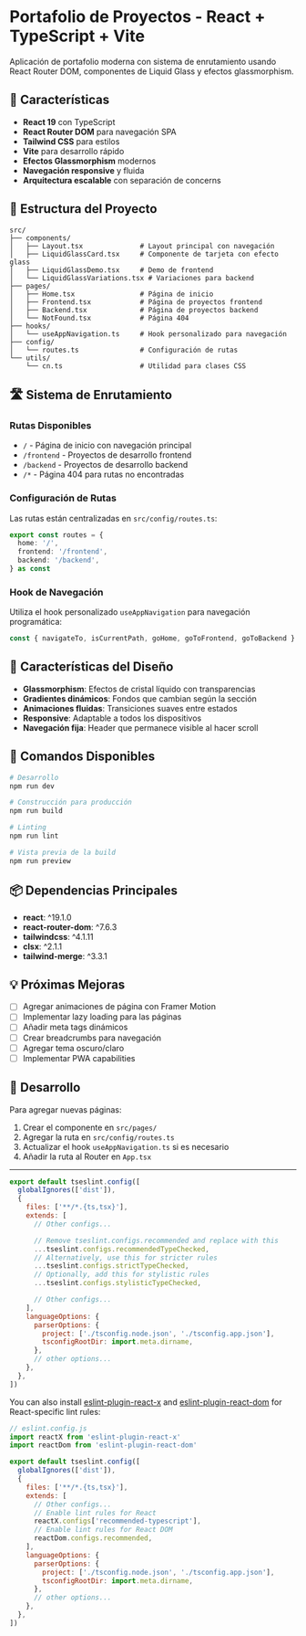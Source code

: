 # Portafolio de Proyectos - React + TypeScript + Vite

Aplicación de portafolio moderna con sistema de enrutamiento usando React Router DOM, componentes de Liquid Glass y efectos glassmorphism.

## 🚀 Características

- **React 19** con TypeScript
- **React Router DOM** para navegación SPA
- **Tailwind CSS** para estilos
- **Vite** para desarrollo rápido
- **Efectos Glassmorphism** modernos
- **Navegación responsive** y fluida
- **Arquitectura escalable** con separación de concerns

## 📁 Estructura del Proyecto

```
src/
├── components/
│   ├── Layout.tsx              # Layout principal con navegación
│   ├── LiquidGlassCard.tsx     # Componente de tarjeta con efecto glass
│   ├── LiquidGlassDemo.tsx     # Demo de frontend
│   └── LiquidGlassVariations.tsx # Variaciones para backend
├── pages/
│   ├── Home.tsx                # Página de inicio
│   ├── Frontend.tsx            # Página de proyectos frontend
│   ├── Backend.tsx             # Página de proyectos backend
│   └── NotFound.tsx            # Página 404
├── hooks/
│   └── useAppNavigation.ts     # Hook personalizado para navegación
├── config/
│   └── routes.ts               # Configuración de rutas
└── utils/
    └── cn.ts                   # Utilidad para clases CSS
```

## 🛣️ Sistema de Enrutamiento

### Rutas Disponibles

- `/` - Página de inicio con navegación principal
- `/frontend` - Proyectos de desarrollo frontend
- `/backend` - Proyectos de desarrollo backend
- `/*` - Página 404 para rutas no encontradas

### Configuración de Rutas

Las rutas están centralizadas en `src/config/routes.ts`:

```typescript
export const routes = {
  home: '/',
  frontend: '/frontend',
  backend: '/backend',
} as const
```

### Hook de Navegación

Utiliza el hook personalizado `useAppNavigation` para navegación programática:

```typescript
const { navigateTo, isCurrentPath, goHome, goToFrontend, goToBackend } = useAppNavigation()
```

## 🎨 Características del Diseño

- **Glassmorphism**: Efectos de cristal líquido con transparencias
- **Gradientes dinámicos**: Fondos que cambian según la sección
- **Animaciones fluidas**: Transiciones suaves entre estados
- **Responsive**: Adaptable a todos los dispositivos
- **Navegación fija**: Header que permanece visible al hacer scroll

## 🚀 Comandos Disponibles

```bash
# Desarrollo
npm run dev

# Construcción para producción
npm run build

# Linting
npm run lint

# Vista previa de la build
npm run preview
```

## 📦 Dependencias Principales

- **react**: ^19.1.0
- **react-router-dom**: ^7.6.3
- **tailwindcss**: ^4.1.11
- **clsx**: ^2.1.1
- **tailwind-merge**: ^3.3.1

## 💡 Próximas Mejoras

- [ ] Agregar animaciones de página con Framer Motion
- [ ] Implementar lazy loading para las páginas
- [ ] Añadir meta tags dinámicos
- [ ] Crear breadcrumbs para navegación
- [ ] Agregar tema oscuro/claro
- [ ] Implementar PWA capabilities

## 🤝 Desarrollo

Para agregar nuevas páginas:

1. Crear el componente en `src/pages/`
2. Agregar la ruta en `src/config/routes.ts`
3. Actualizar el hook `useAppNavigation.ts` si es necesario
4. Añadir la ruta al Router en `App.tsx`

---

```js
export default tseslint.config([
  globalIgnores(['dist']),
  {
    files: ['**/*.{ts,tsx}'],
    extends: [
      // Other configs...

      // Remove tseslint.configs.recommended and replace with this
      ...tseslint.configs.recommendedTypeChecked,
      // Alternatively, use this for stricter rules
      ...tseslint.configs.strictTypeChecked,
      // Optionally, add this for stylistic rules
      ...tseslint.configs.stylisticTypeChecked,

      // Other configs...
    ],
    languageOptions: {
      parserOptions: {
        project: ['./tsconfig.node.json', './tsconfig.app.json'],
        tsconfigRootDir: import.meta.dirname,
      },
      // other options...
    },
  },
])
```

You can also install [eslint-plugin-react-x](https://github.com/Rel1cx/eslint-react/tree/main/packages/plugins/eslint-plugin-react-x) and [eslint-plugin-react-dom](https://github.com/Rel1cx/eslint-react/tree/main/packages/plugins/eslint-plugin-react-dom) for React-specific lint rules:

```js
// eslint.config.js
import reactX from 'eslint-plugin-react-x'
import reactDom from 'eslint-plugin-react-dom'

export default tseslint.config([
  globalIgnores(['dist']),
  {
    files: ['**/*.{ts,tsx}'],
    extends: [
      // Other configs...
      // Enable lint rules for React
      reactX.configs['recommended-typescript'],
      // Enable lint rules for React DOM
      reactDom.configs.recommended,
    ],
    languageOptions: {
      parserOptions: {
        project: ['./tsconfig.node.json', './tsconfig.app.json'],
        tsconfigRootDir: import.meta.dirname,
      },
      // other options...
    },
  },
])
```
